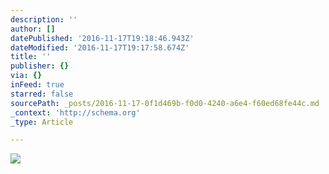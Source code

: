 ```yaml
---
description: ''
author: []
datePublished: '2016-11-17T19:18:46.943Z'
dateModified: '2016-11-17T19:17:58.674Z'
title: ''
publisher: {}
via: {}
inFeed: true
starred: false
sourcePath: _posts/2016-11-17-0f1d469b-f0d0-4240-a6e4-f60ed68fe44c.md
_context: 'http://schema.org'
_type: Article

---
```

![](https://the-grid-user-content.s3-us-west-2.amazonaws.com/7a771307-375b-483f-90a4-d3220b6d326c.jpg)